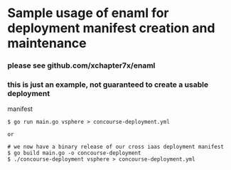# Sample usage of enaml for deployment manifest creation and maintenance

### please see github.com/xchapter7x/enaml

### this is just an example, not guaranteed to create a usable deployment
manifest

```
$ go run main.go vsphere > concourse-deployment.yml

or 

# we now have a binary release of our cross iaas deployment manifest
$ go build main.go -o concourse-deployment
$ ./concourse-deployment vsphere > concourse-deployment.yml 
```
